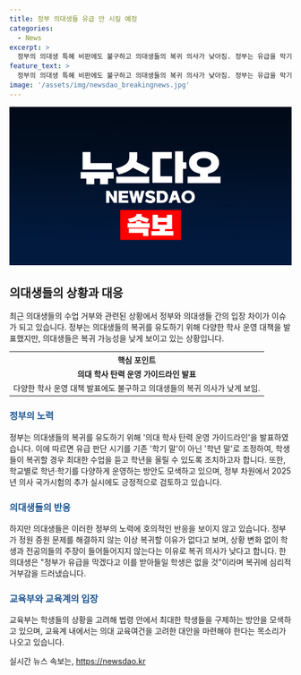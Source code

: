 ```yaml
---
title: 정부 의대생들 유급 안 시킬 예정
categories:
  - News
excerpt: >
  정부의 의대생 특혜 비판에도 불구하고 의대생들의 복귀 의사가 낮아짐. 정부는 유급을 막기 위해 대책 발표했지만, 의대생들은 여전히 복귀 의지가 낮고, 추가 시험에 대한 호의적 반응도 부족함. 이에 대구 한 의대생은 학교 확대 정원 문제 지적하며 정부의 조치에 대한 불만을 털어놓음. 또한, 교육계 내에서는 대안 모색이 필요하다는 의견과 의료계의 미래 행동 가능성에 대한 우려가 제기되고 있음.
feature_text: >
  정부의 의대생 특혜 비판에도 불구하고 의대생들의 복귀 의사가 낮아짐. 정부는 유급을 막기 위해 대책 발표했지만, 의대생들은 여전히 복귀 의지가 낮고, 추가 시험에 대한 호의적 반응도 부족함. 이에 대구 한 의대생은 학교 확대 정원 문제 지적하며 정부의 조치에 대한 불만을 털어놓음. 또한, 교육계 내에서는 대안 모색이 필요하다는 의견과 의료계의 미래 행동 가능성에 대한 우려가 제기되고 있음.
image: '/assets/img/newsdao_breakingnews.jpg'
---
```


<p><img src="/assets/img/newsdao_breakingnews.jpg" alt="firstkoreanews 속보" /></p>

<h2 data-ke-size="size26">의대생들의 상황과 대응</h2>

<p data-ke-size="size16">최근 의대생들의 수업 거부와 관련된 상황에서 정부와 의대생들 간의 입장 차이가 이슈가 되고 있습니다. 정부는 의대생들의 복귀를 유도하기 위해 다양한 학사 운영 대책을 발표했지만, 의대생들은 복귀 가능성을 낮게 보이고 있는 상황입니다.</p>

<table>
  <tr>
    <th><b>핵심 포인트</b></th>
  </tr>
  <tr>
    <td style="text-align: center;"><b>의대 학사 탄력 운영 가이드라인 발표</b></td>
  </tr>
  <tr>
    <td style="text-align: center;">다양한 학사 운영 대책 발표에도 불구하고 의대생들의 복귀 의사가 낮게 보임.</td>
  </tr>
</table>

<h3><b><span style="color: #1a5490;">정부의 노력</span></b></h3>

<p data-ke-size="size16">정부는 의대생들의 복귀를 유도하기 위해 '의대 학사 탄력 운영 가이드라인'을 발표하였습니다. 이에 따르면 유급 판단 시기를 기존 '학기 말'이 아닌 '학년 말'로 조정하여, 학생들이 복귀할 경우 최대한 수업을 듣고 학년을 올릴 수 있도록 조치하고자 합니다. 또한, 학교별로 학년·학기를 다양하게 운영하는 방안도 모색하고 있으며, 정부 차원에서 2025년 의사 국가시험의 추가 실시에도 긍정적으로 검토하고 있습니다.</p>

<h3><b><span style="color: #1a5490;">의대생들의 반응</span></b></h3>

<p data-ke-size="size16">하지만 의대생들은 이러한 정부의 노력에 호의적인 반응을 보이지 않고 있습니다. 정부가 정원 증원 문제를 해결하지 않는 이상 복귀할 이유가 없다고 보며, 상황 변화 없이 학생과 전공의들의 주장이 들어들어지지 않는다는 이유로 복귀 의사가 낮다고 합니다. 한 의대생은 "정부가 유급을 막겠다고 이를 받아들일 학생은 없을 것"이라며 복귀에 심리적 거부감을 드러냈습니다.</p>

<h3><b><span style="color: #1a5490;">교육부와 교육계의 입장</span></b></h3>

<p data-ke-size="size16">교육부는 학생들의 상황을 고려해 법령 안에서 최대한 학생들을 구제하는 방안을 모색하고 있으며, 교육계 내에서는 의대 교육여건을 고려한 대안을 마련해야 한다는 목소리가 나오고 있습니다.</p>
실시간 뉴스 속보는, <a href="https://newsdao.kr" rel="dofollow">https://newsdao.kr</a>


